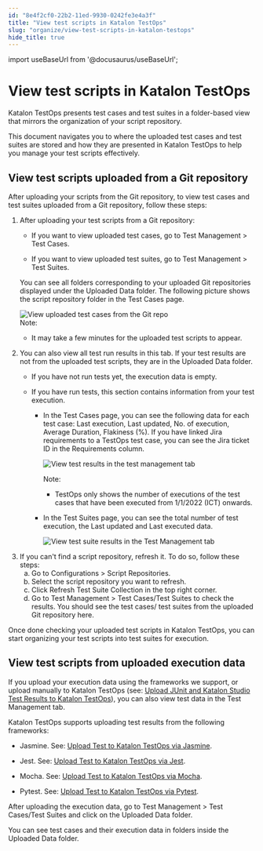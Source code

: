 ```yaml
---
id: "8e4f2cf0-22b2-11ed-9930-0242fe3e4a3f"
title: "View test scripts in Katalon TestOps"
slug: "organize/view-test-scripts-in-katalon-testops"
hide_title: true
---
```

import useBaseUrl from '@docusaurus/useBaseUrl';


# <a id="id" class="anchor_top_offset"/><a id="ariaid-title1" class="anchor_top_offset"/>View test scripts in <span xmlns="http://www.w3.org/1999/xhtml" className="ph">Katalon TestOps</span> 

<p xmlns="http://www.w3.org/1999/xhtml" className="p"><span className="ph">Katalon TestOps</span> presents test cases and test suites in a folder-based view that   mirrors the organization of your script repository.</p> 
<p xmlns="http://www.w3.org/1999/xhtml" className="p">This document navigates you to where the uploaded test cases and test suites are stored and   how they are presented in <span className="ph">Katalon TestOps</span> to help you manage your test   scripts effectively.</p> 

## <a id="task-179" class="anchor_top_offset"/>View test scripts uploaded from a Git repository

<section xmlns="http://www.w3.org/1999/xhtml" className="section context">After uploading your scripts from the Git repository, to view test cases and test suites uploaded from a Git repository, follow these steps:</section> 
<ol xmlns="http://www.w3.org/1999/xhtml" className="ol steps"><li className="li step stepexpand"><span className="ph cmd">After uploading your test scripts from a Git repository:</span><div className="itemgroup info"><ul className="ul"><li className="li"><p className="p">If you want to view uploaded test cases, go to <span className="ph uicontrol">Test Management</span> &gt; <span className="ph uicontrol">Test Cases</span>.</p></li><li className="li"><p className="p">If you want to view uploaded test suites, go to <span className="ph uicontrol">Test Management</span> &gt; <span className="ph uicontrol">Test Suites</span>.</p></li></ul></div><div className="itemgroup info"><p className="p">You can see all folders corresponding to your uploaded Git repositories displayed under the <span className="ph uicontrol">Uploaded Data</span> folder. The following picture shows the script repository folder in the <span className="ph uicontrol">Test Cases</span> page.</p></div><div className="itemgroup info"><img className="image" src={useBaseUrl("/c81dac50-252c-11ed-9930-0242fe3e4a3f.png")} alt="View uploaded test cases from the Git repo" /></div><div className="itemgroup info"><div className="note note note_note"><span className="note__title">Note:</span> <ul className="ul"><li className="li"><p className="p">It may take a few minutes for the uploaded test scripts to appear.</p></li></ul></div></div></li><li className="li step stepexpand"><span className="ph cmd">You can also view all  test run results in this  tab. If your test results are not from the uploaded test scripts, they are in the <span className="ph uicontrol">Uploaded Data</span> folder.</span><div className="itemgroup info"><ul className="ul"><li className="li"><p className="p">If you have not run tests yet, the execution data  is empty.</p></li><li className="li"><p className="p">If you have run tests, this section contains information from your test execution. </p><ul className="ul"><li className="li"><p className="p">In the <span className="ph uicontrol">Test Cases</span> page, you can see the  following data for each test case:  <span className="ph uicontrol">Last execution</span>, <span className="ph uicontrol">Last updated</span>, <span className="ph uicontrol">No. of execution</span>, <span className="ph uicontrol">Average Duration</span>, <span className="ph uicontrol">Flakiness (%)</span>. If you have linked Jira requirements to a TestOps test case, you can see the Jira ticket ID in the <span className="ph uicontrol">Requirements</span> column.</p><p className="p"><img className="image" src={useBaseUrl("/c821cb00-252c-11ed-9930-0242fe3e4a3f.png")} alt="View test results in the test management tab" /></p><div className="p"><div className="note note note_note"><span className="note__title">Note:</span> <ul className="ul"><li className="li"><p className="p">TestOps only shows the number of executions of the test cases that have been executed from 1/1/2022 (ICT) onwards.</p></li></ul></div></div></li><li className="li"><p className="p">In the <span className="ph uicontrol">Test Suites</span> page, you can see the  total number of test execution, the <span className="ph uicontrol">Last updated</span> and <span className="ph uicontrol">Last executed</span> data.</p><p className="p"><img className="image" src={useBaseUrl("/b6494930-2770-11ed-9930-0242fe3e4a3f.png")} alt="View test suite results in the Test Management tab" /></p></li></ul></li></ul></div></li><li className="li step stepexpand"><span className="ph cmd">If you can't find a script repository,  refresh it. To do so, follow these steps:</span><ol type="a" className="ol substeps"><li className="li substep"><span className="ph cmd">Go to <span className="ph uicontrol">Configurations</span> &gt; <span className="ph uicontrol">Script Repositories</span>.</span></li><li className="li substep"><span className="ph cmd">Select the script repository you want to refresh.</span></li><li className="li substep"><span className="ph cmd">Click <span className="ph uicontrol">Refresh Test Suite Collection</span> in the top right corner.</span></li><li className="li substep"><span className="ph cmd">Go to <span className="ph uicontrol">Test Management</span> &gt; <span className="ph uicontrol">Test Cases</span>/<span className="ph uicontrol">Test Suites</span> to check the results. You should see the test cases/ test suites from the uploaded Git repository here.</span></li></ol></li></ol> 
<section xmlns="http://www.w3.org/1999/xhtml" className="section result">Once done checking your uploaded test scripts in <span className="ph">Katalon TestOps</span>, you can start organizing your test scripts into test suites for execution.</section> 

## <a id="id_4" class="anchor_top_offset"/>View test scripts from uploaded execution data

<p xmlns="http://www.w3.org/1999/xhtml" className="p">If you upload your execution data using the frameworks we   support, or upload manually to <span className="ph">Katalon TestOps</span> (see: <a className="xref" href="/analyze/reports/upload-test-reports/upload-junit-and-katalon-studio-report-files-to-katalon-testops-manually">Upload     JUnit and Katalon Studio Test Results to Katalon TestOps</a>), you   can also view test data in the <span className="ph uicontrol">Test Management</span> tab.</p> 
<p xmlns="http://www.w3.org/1999/xhtml" className="p"><span className="ph">Katalon TestOps</span> supports uploading test results from the   following frameworks:</p> 
<ul xmlns="http://www.w3.org/1999/xhtml" className="ul"><li className="li">     <p className="p">Jasmine. See: <a className="xref" href="/analyze/reports/upload-test-reports/upload-reports-from-other-framework/upload-test-reports-from-jasmine-to-katalon-testops">Upload         Test to Katalon TestOps via Jasmine</a>.</p>   </li><li className="li">     <p className="p">Jest. See: <a className="xref" href="/analyze/reports/upload-test-reports/upload-reports-from-other-framework/upload-test-reports-from-jest-to-katalon-testops">Upload         Test to Katalon TestOps via Jest</a>.</p>   </li><li className="li">     <p className="p">Mocha. See: <a className="xref" href="/analyze/reports/upload-test-reports/upload-reports-from-other-framework/upload-test-reports-from-mocha-to-katalon-testops">Upload         Test to Katalon TestOps via Mocha</a>.</p>   </li><li className="li">     <p className="p">Pytest. See: <a className="xref" href="/analyze/reports/upload-test-reports/upload-reports-from-other-framework/upload-test-reports-from-pytest-to-katalon-testops">Upload         Test to Katalon TestOps via Pytest</a>.</p>   </li></ul> 
<p xmlns="http://www.w3.org/1999/xhtml" className="p">After uploading the execution data, go to <span className="ph uicontrol">Test Management</span> &gt; <span className="ph uicontrol">Test Cases</span>/<span className="ph uicontrol">Test Suites</span> and click on   the <span className="ph uicontrol">Uploaded Data</span> folder.</p> 
<p xmlns="http://www.w3.org/1999/xhtml" className="p">You can see test cases and their execution data in folders   inside the <span className="ph uicontrol">Uploaded Data</span> folder.</p> 
